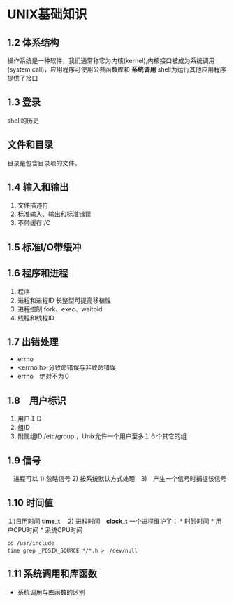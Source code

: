 # UNIX基础知识
## 1.2 体系结构 
操作系统是一种软件，我们通常称它为内核(kernel),内核接口被成为系统调用(system call)，应用程序可使用公共函数库和 __系统调用__ shell为运行其他应用程序提供了接口
## 1.3 登录
shell的历史
## 文件和目录
目录是包含目录项的文件。
## 1.4 输入和输出
 1. 文件描述符
 2. 标准输入、输出和标准错误
 3. 不带缓存I/O
## 1.5 标准I/O带缓冲

## 1.6 程序和进程
 1. 程序
 2. 进程和进程ID
    长整型可提高移植性
 3. 进程控制
    fork、exec、waitpid 
 4. 线程和线程ID
## 1.7 出错处理
 * errno
 * <errno.h> 分致命错误与非致命错误
 * errno　绝对不为０
## 1.8　用户标识
 1. 用户ＩＤ
 2. 组ID
 3. 附属组ID 
  /etc/group ，Unix允许一个用户至多１６个其它的组
## 1.9 信号
　进程可以 1) 忽略信号 2) 按系统默认方式处理　3)　产生一个信号时捕捉该信号
## 1.10 时间值
 １)日历时间 __time_t__　 2) 进程时间　__clock_t__
  一个进程维护了：
    * 时钟时间
    * 用户CPU时间
    * 系统CPU时间

 ``` shell
cd /usr/include
time grep _POSIX_SOURCE */*.h >　/dev/null
 ```
## 1.11 系统调用和库函数
 * 系统调用与库函数的区别